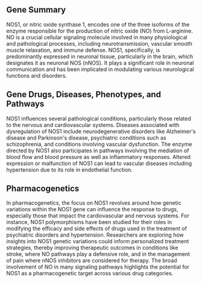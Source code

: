 ## Gene Summary
NOS1, or nitric oxide synthase 1, encodes one of the three isoforms of the enzyme responsible for the production of nitric oxide (NO) from L-arginine. NO is a crucial cellular signaling molecule involved in many physiological and pathological processes, including neurotransmission, vascular smooth muscle relaxation, and immune defense. NOS1, specifically, is predominantly expressed in neuronal tissue, particularly in the brain, which designates it as neuronal NOS (nNOS). It plays a significant role in neuronal communication and has been implicated in modulating various neurological functions and disorders.

## Gene Drugs, Diseases, Phenotypes, and Pathways
NOS1 influences several pathological conditions, particularly those related to the nervous and cardiovascular systems. Diseases associated with dysregulation of NOS1 include neurodegenerative disorders like Alzheimer's disease and Parkinson's disease, psychiatric conditions such as schizophrenia, and conditions involving vascular dysfunction. The enzyme directed by NOS1 also participates in pathways involving the mediation of blood flow and blood pressure as well as inflammatory responses. Altered expression or malfunction of NOS1 can lead to vascular diseases including hypertension due to its role in endothelial function.

## Pharmacogenetics
In pharmacogenetics, the focus on NOS1 revolves around how genetic variations within the NOS1 gene can influence the response to drugs, especially those that impact the cardiovascular and nervous systems. For instance, NOS1 polymorphisms have been studied for their roles in modifying the efficacy and side effects of drugs used in the treatment of psychiatric disorders and hypertension. Researchers are exploring how insights into NOS1 genetic variations could inform personalized treatment strategies, thereby improving therapeutic outcomes in conditions like stroke, where NO pathways play a defensive role, and in the management of pain where nNOS inhibitors are considered for therapy. The broad involvement of NO in many signaling pathways highlights the potential for NOS1 as a pharmacogenetic target across various drug categories.
